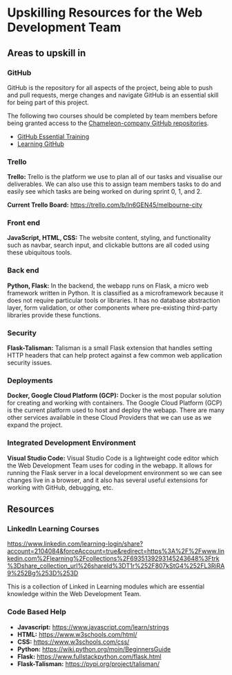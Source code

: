 # Upskilling Resources for the Web Development Team 


## Areas to upskill in

### GitHub
GitHub is the repository for all aspects of the project, being able to push and pull requests, merge changes and navigate GitHub is an essential skill for being part of this project.

The following two courses should be completed by team members before being granted access to the [Chameleon-company GitHub repositories](https://github.com/Chameleon-company).

- [GitHub Essential Training](https://www.linkedin.com/learning-login/share?account=2104084&forceAccount=false&redirect=https%3A%2F%2Fwww.linkedin.com%2Flearning%2Fgithub-essential-training%3Ftrk%3Dshare_ent_url%26shareId%3DxP0CT7iYTKqKOKUK2W%252FmPA%253D%253D)
- [Learning GitHub](https://www.linkedin.com/learning-login/share?account=2104084&forceAccount=false&redirect=https%3A%2F%2Fwww.linkedin.com%2Flearning%2Flearning-github%3Ftrk%3Dshare_ent_url%26shareId%3D%252Fjs1HoKbRNuo2%252F9IzZw4hw%253D%253D)

### Trello
**Trello:** Trello is the platform we use to plan all of our tasks and visualise our deliverables. We can also use this to assign team members tasks to do and easily see which tasks are being worked on during sprint 0, 1, and 2. 

**Current Trello Board:** https://trello.com/b/ln6GEN45/melbourne-city

### Front end 
**JavaScript, HTML, CSS:** The website content, styling, and functionality such as navbar, search input, and clickable buttons are all coded using these ubiquitous tools. 

### Back end
**Python, Flask:** In the backend, the webapp runs on Flask, a micro web framework written in Python. It is classified as a microframework because it does not require particular tools or libraries. It has no database abstraction layer, form validation, or other components where pre-existing third-party libraries provide these functions. 

### Security 
**Flask-Talisman:** Talisman is a small Flask extension that handles setting HTTP headers that can help protect against a few common web application security issues. 

### Deployments
**Docker, Google Cloud Platform (GCP):** Docker is the most popular solution for creating and working with containers. The Google Cloud Platform (GCP) is the current platform used to host and deploy the webapp. There are many other services available in these Cloud Providers that we can use as we expand the project. 

### Integrated Development Environment
**Visual Studio Code:** Visual Studio Code is a lightweight code editor which the Web Development Team uses for coding in the webapp. It allows for running the Flask server in a local development environment so we can see changes live in a browser, and it also has several useful extensions for working with GitHub, debugging, etc. 

## Resources
### LinkedIn Learning Courses

https://www.linkedin.com/learning-login/share?account=2104084&forceAccount=true&redirect=https%3A%2F%2Fwww.linkedin.com%2Flearning%2Fcollections%2F6935139293145243648%3Ftrk%3Dshare_collection_url%26shareId%3DT1r%252F807kStG4%252FL3RiRA9%252Bg%253D%253D

This is a collection of Linked in Learning modules which are essential knowledge within the Web Development Team.

### Code Based Help
- **Javascript:** https://www.javascript.com/learn/strings
- **HTML:** https://www.w3schools.com/html/
- **CSS:** https://www.w3schools.com/css/
- **Python:** https://wiki.python.org/moin/BeginnersGuide
- **Flask:** https://www.fullstackpython.com/flask.html
- **Flask-Talisman:** https://pypi.org/project/talisman/

